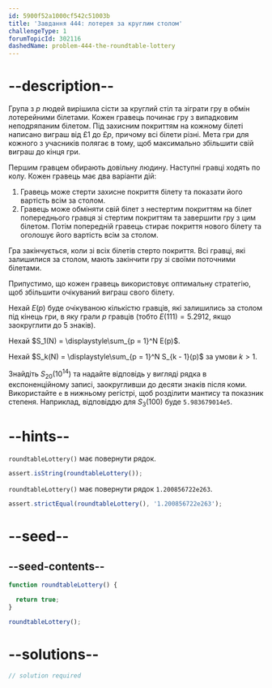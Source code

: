 ```yaml
---
id: 5900f52a1000cf542c51003b
title: 'Завдання 444: лотерея за круглим столом'
challengeType: 1
forumTopicId: 302116
dashedName: problem-444-the-roundtable-lottery
---
```


# --description--

Група з $p$ людей вирішила сісти за круглий стіл та зіграти гру в обмін лотерейними білетами. Кожен гравець починає гру з випадковим неподряпаним білетом. Під захисним покриттям на кожному білеті написано виграш від £1 до £$p$, причому всі білети різні. Мета гри для кожного з учасників полягає в тому, щоб максимально збільшити свій виграш до кінця гри.

Першим гравцем обирають довільну людину. Наступні гравці ходять по колу. Кожен гравець має два варіанти дій:

1.  Гравець може стерти захисне покриття білету та показати його вартість всім за столом.
2.  Гравець може обміняти свій білет з нестертим покриттям на білет попереднього гравця зі стертим покриттям та завершити гру з цим білетом. Потім попередній гравець стирає покриття нового білету та оголошує його вартість всім за столом.

Гра закінчується, коли зі всіх білетів стерто покриття. Всі гравці, які залишилися за столом, мають закінчити гру зі своїми поточними білетами.

Припустимо, що кожен гравець використовує оптимальну стратегію, щоб збільшити очікуваний виграш свого білету.

Нехай $E(p)$ буде очікуваною кількістю гравців, які залишились за столом під кінець гри, в яку грали $p$ гравців (тобто $E(111) = 5.2912$, якщо заокруглити до 5 знаків).

Нехай $S_1(N) = \displaystyle\sum_{p = 1}^N E(p)$.

Нехай $S_k(N) = \displaystyle\sum_{p = 1}^N S_{k - 1}(p)$ за умови $k > 1$.

Знайдіть $S_{20}({10}^{14})$ та надайте відповідь у вигляді рядка в експоненційному записі, заокругливши до десяти знаків після коми. Використайте `e` в нижньому регістрі, щоб розділити мантису та показник степеня. Наприклад, відповіддю для $S_3(100)$ буде `5.983679014e5`.

# --hints--

`roundtableLottery()` має повернути рядок.

```js
assert.isString(roundtableLottery());
```

`roundtableLottery()` має повернути рядок `1.200856722e263`.

```js
assert.strictEqual(roundtableLottery(), '1.200856722e263');
```

# --seed--

## --seed-contents--

```js
function roundtableLottery() {

  return true;
}

roundtableLottery();
```

# --solutions--

```js
// solution required
```
